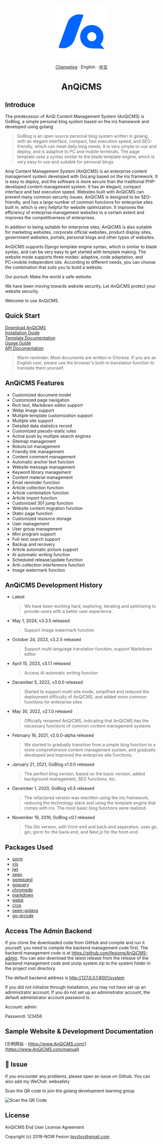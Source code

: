 <div align="center"><a name="readme-top"></a>

<img height="180" src="docs/anqicms.svg" />

[Changelog](./CHANGELOG.md) · English · [中文](./README-zh_CN.md)

# AnQiCMS

</div>

## Introduce

The predecessor of AnQi Content Management System (AnQiCMS) is GoBlog, a simple personal blog system based on the iris framework and developed using golang

> GoBlog is an open source personal blog system written in golang, with an elegant interface, compact, fast execution speed, and SEO-friendly, which can meet daily blog needs. It is very simple to use and deploy, and is adaptive to PC and mobile terminals. The page template uses a syntax similar to the blade template engine, which is very easy to use and suitable for personal blogs.

Anqi Content Management System (AnQiCMS) is an enterprise content management system developed with GoLang based on the iris framework. It is easy to deploy, and the software is more secure than the traditional PHP-developed content management system. It has an elegant, compact interface and fast execution speed. Websites built with AnQiCMS can prevent many common security issues. AnQiCMS is designed to be SEO-friendly, and has a large number of common functions for enterprise sites built in, which is very helpful for website optimization. It improves the efficiency of enterprise management websites to a certain extent and improves the competitiveness of enterprises.

In addition to being suitable for enterprise sites, AnQiCMS is also suitable for marketing websites, corporate official websites, product display sites, government websites, portals, personal blogs and other types of websites.

AnQiCMS supports Django template engine syntax, which is similar to blade syntax, and can be very easy to get started with template making. The website mode supports three modes: adaptive, code adaptation, and PC+mobile independent site. According to different needs, you can choose the combination that suits you to build a website.

Our pursuit: Make the world a safe website.

We have been moving towards website security. Let AnQiCMS protect your website security.

Welcome to use AnQiCMS.

## Quick Start

[Download AnQiCMS](https://github.com/fesiong/goblog/releases)  
[Installation Guide](https://www.AnQiCMS.com/help-basic/210.html)  
[Template Documentation](https://www.AnQiCMS.com/manual)  
[Usage Guide](https://www.AnQiCMS.com/help)  
[API Documentation](https://www.AnQiCMS.com/anqiapi)

> Warm reminder: Most documents are written in Chinese. If you are an English user, please use the browser's built-in translation function to translate them yourself.

## AnQiCMS Features

- Customized document model
- Customized page navigation
- Rich text, Markdown editor support
- Webp image support
- Multiple template customization support
- Multiple site support
- Detailed data statistics record
- Customized pseudo-static rules
- Active push by multiple search engines
- Sitemap management
- Robots.txt management
- Friendly link management
- Content comment management
- Automatic anchor text function
- Website message management
- Keyword library management
- Content material management
- Email reminder function
- Article collection function
- Article combination function
- Article import function
- Customized 301 jump function
- Website content migration function
- Static page function
- Customized resource storage
- User management
- User group management
- Mini program support
- Full-text search support
- Backup and recovery
- Article automatic picture support
- AI automatic writing function
- Scheduled release/update function
- Anti-collection interference function
- Image watermark function

## AnQiCMS Development History

- Latest
  > We have been working hard, exploring, iterating and optimizing to provide users with a better user experience.
- May 1, 2024, v3.3.5 released
  > Support image watermark function
- October 24, 2023, v3.2.5 released
  > Support multi-language translation function, support Markdown editor
- April 15, 2023, v3.1.1 released
  > Access AI automatic writing function
- December 5, 2022, v3.0.0 released
  > Started to support multi-site mode, simplified and reduced the deployment difficulty of AnQiCMS, and added more common functions for enterprise sites
- May 30, 2022, v2.1.0 released
  > Officially renamed AnQiCMS, indicating that AnQiCMS has the necessary functions of common content management systems
- February 16, 2021, v2.0.0-alpha released
  > We started to gradually transition from a simple blog function to a more comprehensive content management system, and gradually developed and improved the enterprise site functions.
- January 21, 2021, GoBlog v1.0.0 released
  > The perfect blog version, based on the basic version, added background management, SEO functions, etc.
- December 1, 2020, GoBlog v0.5 released
  > The refactored version was rewritten using the iris framework, reducing the technology stack and using the template engine that comes with iris. The most basic blog functions were realized.
- November 19, 2019, GoBlog v0.1 released
  > The Gin version, with front-end and back-end separation, uses go, gin, gorm for the back-end, and Next.js for the front-end.

## Packages Used

- [gorm](https://github.com/go-gorm/gorm)
- [iris](https://github.com/kataras/iris)
- [jwt](https://github.com/golang-jwt/jwt)
- [sego](https://github.com/huichen/sego)
- [gorequest](https://github.com/parnurzeal/gorequest)
- [goquery](https://github.com/PuerkitoBio/goquery)
- [chromedp](https://github.com/chromedp/chromedp)
- [markdown](https://github.com/gomarkdown/markdown)
- [webp](https://github.com/chai2010/webp)
- [cron](https://github.com/robfig/cron)
- [open-golang](https://github.com/skratchdot/open-golang)
- [go-qrcode](https://github.com/skip2/go-qrcode)

## Access The Admin Backend
If you clone the downloaded code from GitHub and compile and run it yourself, you need to compile the backend management code first. The backend management code is at https://github.com/fesiong/AnQiCMS-admin.
You can also download the latest release from the release of the backend management code and unzip system.zip to the system folder in the project root directory.

The default backend address is http://127.0.0.1:8001/system

If you did not initialize through installation, you may not have set up an administrator account. If you do not set up an administrator account, the default administrator account password is:

Account: admin

Password: 123456

## Sample Website & Development Documentation
[示例网站 - https://www.AnQiCMS.com/](https://www.AnQiCMS.com/manual)


## 👥 Issue
If you encounter any problems, please open an issue on Github.
You can also add my WeChat: websafety

Scan the QR code to join the golang development learning group

![Scan the QR Code](https://www.AnQiCMS.com/uploads/202211/09/1a55bfcde55aa2d6.webp)

## License
AnQiCMS End User License Agreement

Copyright (c) 2019-NOW  Fesion <tpyzlxy@gmail.com>
